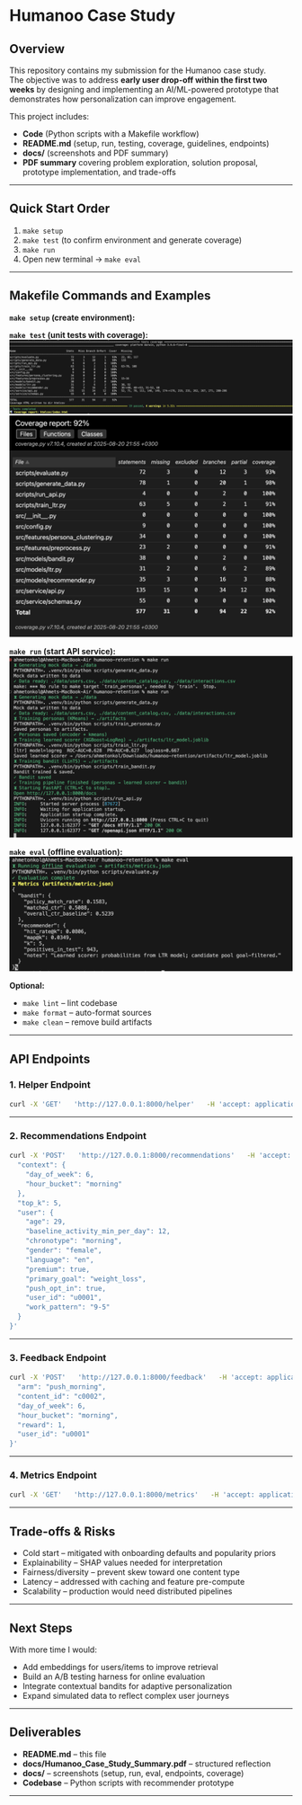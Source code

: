 # Humanoo Case Study

## Overview
This repository contains my submission for the Humanoo case study.  
The objective was to address **early user drop-off within the first two weeks** by designing and implementing an AI/ML-powered prototype that demonstrates how personalization can improve engagement.

This project includes:
- **Code** (Python scripts with a Makefile workflow)
- **README.md** (setup, run, testing, coverage, guidelines, endpoints)
- **docs/** (screenshots and PDF summary)
- **PDF summary** covering problem exploration, solution proposal, prototype implementation, and trade-offs

---

## Quick Start Order

1. `make setup`
2. `make test` (to confirm environment and generate coverage)
3. `make run`
4. Open new terminal → `make eval`

---

## Makefile Commands and Examples

**`make setup` (create environment):**  

**`make test` (unit tests with coverage):**  
![make test console](docs/coverage_console.png)  
![make test html](docs/coverage_html.png)

**`make run` (start API service):**  
![make run](docs/make_run.png)

**`make eval` (offline evaluation):**  
![make eval](docs/make_eval.png)

**Optional:**  
- `make lint` – lint codebase  
- `make format` – auto-format sources  
- `make clean` – remove build artifacts  

---

## API Endpoints

### 1. Helper Endpoint
```bash
curl -X 'GET'   'http://127.0.0.1:8000/helper'   -H 'accept: application/json'
```
---

### 2. Recommendations Endpoint
```bash
curl -X 'POST'   'http://127.0.0.1:8000/recommendations'   -H 'accept: application/json'   -H 'Content-Type: application/json'   -d '{
  "context": {
    "day_of_week": 6,
    "hour_bucket": "morning"
  },
  "top_k": 5,
  "user": {
    "age": 29,
    "baseline_activity_min_per_day": 12,
    "chronotype": "morning",
    "gender": "female",
    "language": "en",
    "premium": true,
    "primary_goal": "weight_loss",
    "push_opt_in": true,
    "user_id": "u0001",
    "work_pattern": "9-5"
  }
}'
```
---

### 3. Feedback Endpoint
```bash
curl -X 'POST'   'http://127.0.0.1:8000/feedback'   -H 'accept: application/json'   -H 'Content-Type: application/json'   -d '{
  "arm": "push_morning",
  "content_id": "c0002",
  "day_of_week": 6,
  "hour_bucket": "morning",
  "reward": 1,
  "user_id": "u0001"
}'
```

---

### 4. Metrics Endpoint
```bash
curl -X 'GET'   'http://127.0.0.1:8000/metrics'   -H 'accept: application/json'
```

---

## Trade-offs & Risks
- Cold start – mitigated with onboarding defaults and popularity priors  
- Explainability – SHAP values needed for interpretation  
- Fairness/diversity – prevent skew toward one content type  
- Latency – addressed with caching and feature pre-compute  
- Scalability – production would need distributed pipelines  

---

## Next Steps
With more time I would:  
- Add embeddings for users/items to improve retrieval  
- Build an A/B testing harness for online evaluation  
- Integrate contextual bandits for adaptive personalization  
- Expand simulated data to reflect complex user journeys  

---

## Deliverables
- **README.md** – this file  
- **docs/Humanoo_Case_Study_Summary.pdf** – structured reflection  
- **docs/** – screenshots (setup, run, eval, endpoints, coverage)  
- **Codebase** – Python scripts with recommender prototype  

---

